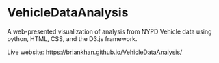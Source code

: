 # VehicleDataAnalysis

A web-presented visualization of analysis from NYPD Vehicle data using python, HTML, CSS, and the D3.js framework.

Live website: https://briankhan.github.io/VehicleDataAnalysis/
